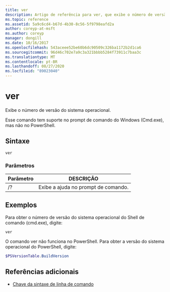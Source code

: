 ```yaml
---
title: ver
description: Artigo de referência para ver, que exibe o número de versão do sistema operacional.
ms.topic: reference
ms.assetid: 5a9c6cd4-b67d-4b30-8c56-5f9798eafd2a
author: coreyp-at-msft
ms.author: coreyp
manager: dongill
ms.date: 10/16/2017
ms.openlocfilehash: 543aceee52be60b6dc90509c326ba1172b2d1ca6
ms.sourcegitcommit: 96d46c702e7a9c3a321bbbb5284f73911c7baa3c
ms.translationtype: MT
ms.contentlocale: pt-BR
ms.lasthandoff: 08/27/2020
ms.locfileid: "89023040"
---
```

# <a name="ver"></a>ver



Exibe o número de versão do sistema operacional.

Esse comando tem suporte no prompt de comando do Windows (Cmd.exe), mas não no PowerShell.



## <a name="syntax"></a>Sintaxe

```
ver
```

### <a name="parameters"></a>Parâmetros

|Parâmetro|DESCRIÇÃO|
|---------|-----------|
|/?|Exibe a ajuda no prompt de comando.|

## <a name="examples"></a>Exemplos

Para obter o número de versão do sistema operacional do Shell de comando (cmd.exe), digite:

```
ver
```

O comando ver não funciona no PowerShell. Para obter a versão do sistema operacional do PowerShell, digite:

```powershell
$PSVersionTable.BuildVersion
````


## <a name="additional-references"></a>Referências adicionais

- [Chave da sintaxe de linha de comando](command-line-syntax-key.md)
